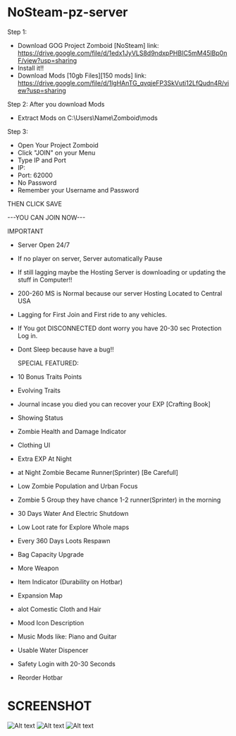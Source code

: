 

# NoSteam-pz-server

Step 1: 
- Download GOG Project Zomboid [NoSteam]
link: https://drive.google.com/file/d/1edx1JyVLS8d9ndxpPHBIC5mM45lBp0nF/view?usp=sharing
- Install it!!
- Download Mods [10gb Files][150 mods]
link: https://drive.google.com/file/d/1lgHAnTG_qvqjeFP3SkVuti12LfQudn4R/view?usp=sharing

Step 2:
After you download Mods
- Extract Mods on C:\Users\Name\Zomboid\mods

Step 3:
- Open Your Project Zomboid
- Click "JOIN" on your Menu
- Type IP and Port
- IP: 
- Port: 62000
- No Password
- Remember your Username and Password
 
THEN CLICK SAVE

---YOU CAN JOIN NOW---



IMPORTANT

- Server Open 24/7
- If no player on server, Server automatically Pause
- If still lagging maybe the Hosting Server is downloading or updating the stuff in Computer!!
- 200-260 MS is Normal because our server Hosting Located to Central USA
- Lagging for First Join and First ride to any vehicles.
- If You got DISCONNECTED dont worry you have 20-30 sec Protection Log in.
- Dont Sleep because have a bug!!


  SPECIAL FEATURED:

- 10 Bonus Traits Points
- Evolving Traits
- Journal incase you died you can recover your EXP [Crafting Book]
- Showing Status
- Zombie Health and Damage Indicator
- Clothing UI
- Extra EXP At Night
- at Night Zombie Became Runner(Sprinter) [Be Carefull]
- Low Zombie Population and Urban Focus
- Zombie 5 Group they have chance 1-2 runner(Sprinter) in the morning
- 30 Days Water And Electric Shutdown
- Low Loot rate for Explore Whole maps
- Every 360 Days Loots Respawn 
- Bag Capacity Upgrade
- More Weapon
- Item Indicator (Durability on Hotbar)
- Expansion Map 
- alot Comestic Cloth and Hair
- Mood Icon Description
- Music Mods like: Piano and Guitar
- Usable Water Dispencer
- Safety Login with 20-30 Seconds
- Reorder Hotbar
# SCREENSHOT
![Alt text](https://media.discordapp.net/attachments/1373346378536845392/1373347238692126891/image.png?ex=682a14c9&is=6828c349&hm=0d257105d2fed2ed630a7e5cfb7fc892cf59114bcdabd36c57d40d75a9751fe9&=&format=webp&quality=lossless&width=987&height=544)
![Alt text](https://media.discordapp.net/attachments/1373346378536845392/1373348008107704360/image.png?ex=682a1580&is=6828c400&hm=ae9f881efda9a05bbadbd7e65090ce6c5a76afdc89643061bb48dfa004014494&=&format=webp&quality=lossless&width=1039&height=544)
![Alt text](https://media.discordapp.net/attachments/1373346378536845392/1373348424723730452/image.png?ex=682a15e4&is=6828c464&hm=61f36c1f531be5ddff6ec113d0d1d7d92fc0afd31e9b5b1bf69a0e9b1ead7e56&=&format=webp&quality=lossless&width=880&height=544)
